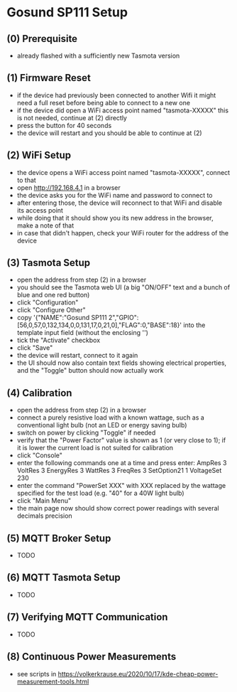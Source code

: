 Gosund SP111 Setup
==================

(0) Prerequisite
----------------

- already flashed with a sufficiently new Tasmota version

(1) Firmware Reset
------------------

- if the device had previously been connected to another Wifi it might need a full reset before being able to connect to a new one
- if the device did open a WiFi access point named "tasmota-XXXXX" this is not needed, continue at (2) directly
- press the button for 40 seconds
- the device will restart and you should be able to continue at (2)

(2) WiFi Setup
--------------

- the device opens a WiFi access point named "tasmota-XXXXX", connect to that
- open http://192.168.4.1 in a browser
- the device asks you for the WiFi name and password to connect to
- after entering those, the device will reconnect to that WiFi and disable its access point
- while doing that it should show you its new address in the browser, make a note of that
- in case that didn't happen, check your WiFi router for the address of the device

(3) Tasmota Setup
-----------------

- open the address from step (2) in a browser
- you should see the Tasmota web UI (a big "ON/OFF" text and a bunch of blue and one red button)
- click "Configuration"
- click "Configure Other"
- copy '{"NAME":"Gosund SP111 2","GPIO":[56,0,57,0,132,134,0,0,131,17,0,21,0],"FLAG":0,"BASE":18}' into the template input field (without the enclosing '')
- tick the "Activate" checkbox
- click "Save"
- the device will restart, connect to it again
- the UI should now also contain text fields showing electrical properties, and the "Toggle" button should now actually work

(4) Calibration
---------------

- open the address from step (2) in a browser
- connect a purely resistive load with a known wattage, such as a conventional light bulb (not an LED or energy saving bulb)
- switch on power by clicking "Toggle" if needed
- verify that the "Power Factor" value is shown as 1 (or very close to 1); if it is lower the current load is not suited for calibration
- click "Console"
- enter the following commands one at a time and press enter:
AmpRes 3
VoltRes 3
EnergyRes 3
WattRes 3
FreqRes 3
SetOption21 1﻿
VoltageSet 230
- enter the command "PowerSet XXX" with XXX replaced by the wattage specified for the test load (e.g. "40" for a 40W light bulb)
- click "Main Menu"
- the main page now should show correct power readings with several decimals precision

(5) MQTT Broker Setup
---------------------

- TODO

(6) MQTT Tasmota Setup
----------------------

- TODO

(7) Verifying MQTT Communication
--------------------------------

- TODO

(8) Continuous Power Measurements
---------------------------------

- see scripts in https://volkerkrause.eu/2020/10/17/kde-cheap-power-measurement-tools.html 
